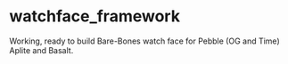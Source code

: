 # watchface_framework
Working, ready to build Bare-Bones watch face for Pebble (OG and Time) Aplite and Basalt.
